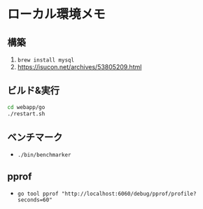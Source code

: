 # ローカル環境メモ
## 構築
1. `brew install mysql`
1. https://isucon.net/archives/53805209.html

## ビルド&実行

```bash
cd webapp/go
./restart.sh
```

## ベンチマーク
* `./bin/benchmarker`

## pprof
* `go tool pprof "http://localhost:6060/debug/pprof/profile?seconds=60"`

